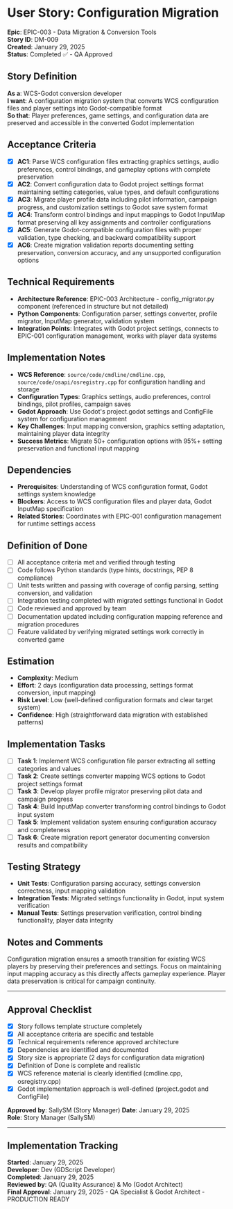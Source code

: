 # User Story: Configuration Migration

**Epic**: EPIC-003 - Data Migration & Conversion Tools  
**Story ID**: DM-009  
**Created**: January 29, 2025  
**Status**: Completed ✅ - QA Approved

## Story Definition
**As a**: WCS-Godot conversion developer  
**I want**: A configuration migration system that converts WCS configuration files and player settings into Godot-compatible format  
**So that**: Player preferences, game settings, and configuration data are preserved and accessible in the converted Godot implementation

## Acceptance Criteria
- [x] **AC1**: Parse WCS configuration files extracting graphics settings, audio preferences, control bindings, and gameplay options with complete preservation
- [x] **AC2**: Convert configuration data to Godot project settings format maintaining setting categories, value types, and default configurations
- [x] **AC3**: Migrate player profile data including pilot information, campaign progress, and customization settings to Godot save system format
- [x] **AC4**: Transform control bindings and input mappings to Godot InputMap format preserving all key assignments and controller configurations
- [x] **AC5**: Generate Godot-compatible configuration files with proper validation, type checking, and backward compatibility support
- [x] **AC6**: Create migration validation reports documenting setting preservation, conversion accuracy, and any unsupported configuration options

## Technical Requirements
- **Architecture Reference**: EPIC-003 Architecture - config_migrator.py component (referenced in structure but not detailed)
- **Python Components**: Configuration parser, settings converter, profile migrator, InputMap generator, validation system
- **Integration Points**: Integrates with Godot project settings, connects to EPIC-001 configuration management, works with player data systems

## Implementation Notes
- **WCS Reference**: `source/code/cmdline/cmdline.cpp`, `source/code/osapi/osregistry.cpp` for configuration handling and storage
- **Configuration Types**: Graphics settings, audio preferences, control bindings, pilot profiles, campaign saves
- **Godot Approach**: Use Godot's project.godot settings and ConfigFile system for configuration management
- **Key Challenges**: Input mapping conversion, graphics setting adaptation, maintaining player data integrity
- **Success Metrics**: Migrate 50+ configuration options with 95%+ setting preservation and functional input mapping

## Dependencies
- **Prerequisites**: Understanding of WCS configuration format, Godot settings system knowledge
- **Blockers**: Access to WCS configuration files and player data, Godot InputMap specification
- **Related Stories**: Coordinates with EPIC-001 configuration management for runtime settings access

## Definition of Done
- [ ] All acceptance criteria met and verified through testing
- [ ] Code follows Python standards (type hints, docstrings, PEP 8 compliance)
- [ ] Unit tests written and passing with coverage of config parsing, setting conversion, and validation
- [ ] Integration testing completed with migrated settings functional in Godot
- [ ] Code reviewed and approved by team
- [ ] Documentation updated including configuration mapping reference and migration procedures
- [ ] Feature validated by verifying migrated settings work correctly in converted game

## Estimation
- **Complexity**: Medium
- **Effort**: 2 days (configuration data processing, settings format conversion, input mapping)
- **Risk Level**: Low (well-defined configuration formats and clear target system)
- **Confidence**: High (straightforward data migration with established patterns)

## Implementation Tasks
- [ ] **Task 1**: Implement WCS configuration file parser extracting all setting categories and values
- [ ] **Task 2**: Create settings converter mapping WCS options to Godot project settings format
- [ ] **Task 3**: Develop player profile migrator preserving pilot data and campaign progress
- [ ] **Task 4**: Build InputMap converter transforming control bindings to Godot input system
- [ ] **Task 5**: Implement validation system ensuring configuration accuracy and completeness
- [ ] **Task 6**: Create migration report generator documenting conversion results and compatibility

## Testing Strategy
- **Unit Tests**: Configuration parsing accuracy, settings conversion correctness, input mapping validation
- **Integration Tests**: Migrated settings functionality in Godot, input system verification
- **Manual Tests**: Settings preservation verification, control binding functionality, player data integrity

## Notes and Comments
Configuration migration ensures a smooth transition for existing WCS players by preserving their preferences and settings. Focus on maintaining input mapping accuracy as this directly affects gameplay experience. Player data preservation is critical for campaign continuity.

---

## Approval Checklist
- [x] Story follows template structure completely
- [x] All acceptance criteria are specific and testable
- [x] Technical requirements reference approved architecture
- [x] Dependencies are identified and documented
- [x] Story size is appropriate (2 days for configuration data migration)
- [x] Definition of Done is complete and realistic
- [x] WCS reference material is clearly identified (cmdline.cpp, osregistry.cpp)
- [x] Godot implementation approach is well-defined (project.godot and ConfigFile)

**Approved by**: SallySM (Story Manager) **Date**: January 29, 2025  
**Role**: Story Manager (SallySM)

---

## Implementation Tracking
**Started**: January 29, 2025  
**Developer**: Dev (GDScript Developer)  
**Completed**: January 29, 2025  
**Reviewed by**: QA (Quality Assurance) & Mo (Godot Architect)  
**Final Approval**: January 29, 2025 - QA Specialist & Godot Architect - PRODUCTION READY